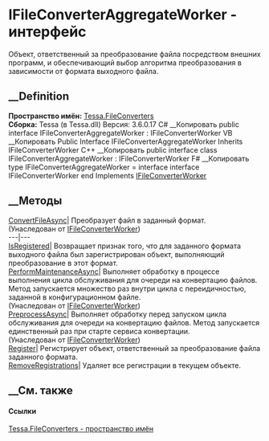 # IFileConverterAggregateWorker - интерфейс
Объект, ответственный за преобразование файла посредством внешних программ, и
обеспечивающий выбор алгоритма преобразования в зависимости от формата
выходного файла.
## __Definition
 **Пространство имён:** [Tessa.FileConverters](N_Tessa_FileConverters.htm)  
 **Сборка:** Tessa (в Tessa.dll) Версия: 3.6.0.17
C# __Копировать
     public interface IFileConverterAggregateWorker : IFileConverterWorker
VB __Копировать
     Public Interface IFileConverterAggregateWorker
    	Inherits IFileConverterWorker
C++ __Копировать
     public interface class IFileConverterAggregateWorker : IFileConverterWorker
F# __Копировать
     type IFileConverterAggregateWorker = 
        interface
            interface IFileConverterWorker
        end
Implements
    [IFileConverterWorker](T_Tessa_FileConverters_IFileConverterWorker.htm)
##  __Методы
[ConvertFileAsync](M_Tessa_FileConverters_IFileConverterWorker_ConvertFileAsync.htm)|
Преобразует файл в заданный формат.  
(Унаследован от
[IFileConverterWorker](T_Tessa_FileConverters_IFileConverterWorker.htm))  
---|---  
[IsRegistered](M_Tessa_FileConverters_IFileConverterAggregateWorker_IsRegistered.htm)|
Возвращает признак того, что для заданного формата выходного файла был
зарегистрирован объект, выполняющий преобразование в этот формат.  
[PerformMaintenanceAsync](M_Tessa_FileConverters_IFileConverterWorker_PerformMaintenanceAsync.htm)|
Выполняет обработку в процессе выполнения цикла обслуживания для очереди на
конвертацию файлов. Метод запускается множество раз внутри цикла с
переидичностью, заданной в конфигурационном файле.  
(Унаследован от
[IFileConverterWorker](T_Tessa_FileConverters_IFileConverterWorker.htm))  
[PreprocessAsync](M_Tessa_FileConverters_IFileConverterWorker_PreprocessAsync.htm)|
Выполняет обработку перед запуском цикла обслуживания для очереди на
конвертацию файлов. Метод запускается единственный раз при старте сервиса
конвертации.  
(Унаследован от
[IFileConverterWorker](T_Tessa_FileConverters_IFileConverterWorker.htm))  
[Register](M_Tessa_FileConverters_IFileConverterAggregateWorker_Register.htm)|
Регистрирует объект, ответственный за преобразование файла заданного формата.  
[RemoveRegistrations](M_Tessa_FileConverters_IFileConverterAggregateWorker_RemoveRegistrations.htm)|
Удаляет все регистрации в текущем объекте.  
##  __См. также
#### Ссылки
[Tessa.FileConverters - пространство имён](N_Tessa_FileConverters.htm)
